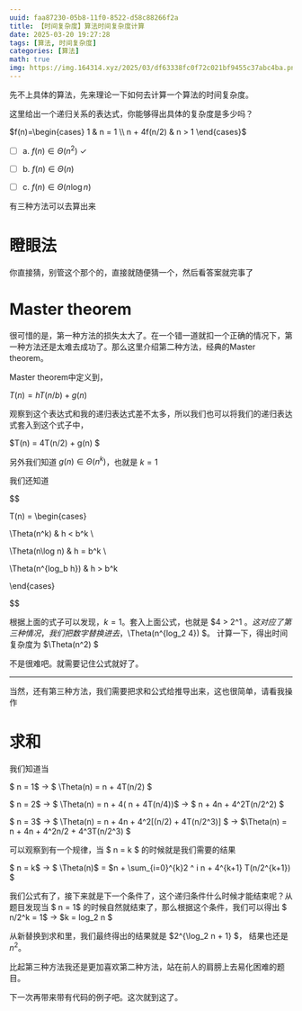 ```yaml
---
uuid: faa87230-05b8-11f0-8522-d58c88266f2a
title: 【时间复杂度】算法时间复杂度计算
date: 2025-03-20 19:27:28
tags: [算法, 时间复杂度]
categories: [算法]
math: true
img: https://img.164314.xyz/2025/03/df63338fc0f72c021bf9455c37abc4ba.png
---
```

先不上具体的算法，先来理论一下如何去计算一个算法的时间复杂度。

这里给出一个递归关系的表达式，你能够得出具体的复杂度是多少吗？

$f(n)=\begin{cases} 1 & n = 1 \\ n + 4f(n/2) & n > 1 \end{cases}$

- [ ] a. $f(n) \in \Theta(n^2)$ ✓

- [ ] b. $f(n) \in \Theta(n)$

- [ ] c. $f(n) \in \Theta(n \log n)$

有三种方法可以去算出来

# 瞪眼法

你直接猜，别管这个那个的，直接就随便猜一个，然后看答案就完事了

# Master theorem

很可惜的是，第一种方法的损失太大了。在一个错一道就扣一个正确的情况下，第一种方法还是太难去成功了。那么这里介绍第二种方法，经典的Master theorem。

Master theorem中定义到，

$T(n)=hT( n/b ) + g(n)$

观察到这个表达式和我的递归表达式差不太多，所以我们也可以将我们的递归表达式套入到这个式子中，

$T(n) = 4T(n/2) + g(n) $

另外我们知道 $g(n) \in \Theta(n^k)$，也就是 $k=1$

我们还知道

$$

T(n) = \begin{cases}

\Theta(n^k) & h < b^k \\

\Theta(n\log n) & h = b^k \\

\Theta(n^{log_b h}) & h > b^k

\end{cases}

$$

根据上面的式子可以发现，$k= 1$。套入上面公式，也就是 $4 > 2^1 $。这对应了第三种情况，我们把数字替换进去，$\Theta(n^{log_2 4}) $。 计算一下，得出时间复杂度为 $\Theta(n^2) $

不是很难吧。就需要记住公式就好了。

---

当然，还有第三种方法，我们需要把求和公式给推导出来，这也很简单，请看我操作

# 求和

我们知道当

$ n = 1$ -> $ \Theta(n) = n + 4T(n/2) $

$ n = 2$ -> $ \Theta(n) = n + 4( n + 4T(n/4))$ -> $ n + 4n + 4^2T(n/2^2) $

$ n = 3$ -> $ \Theta(n) = n + 4n + 4^2[(n/2) + 4T(n/2^3)] $ -> $\Theta(n) = n + 4n + 4^2n/2 + 4^3T(n/2^3) $

可以观察到有一个规律，当 $ n = k $ 的时候就是我们需要的结果

$ n = k$ -> $ \Theta(n)$ = $n + \sum_{i=0}^{k}2 ^ i n + 4^{k+1} T(n/2^{k+1}) $

我们公式有了，接下来就是下一个条件了，这个递归条件什么时候才能结束呢？从题目发现当 $ n = 1$ 的时候自然就结束了，那么根据这个条件，我们可以得出 $ n/2^k = 1$ -> $k = log_2 n $

从新替换到求和里，我们最终得出的结果就是 $2^{\log_2 n + 1} $， 结果也还是 $n^2$。

比起第三种方法我还是更加喜欢第二种方法，站在前人的肩膀上去易化困难的题目。

下一次再带来带有代码的例子吧。这次就到这了。